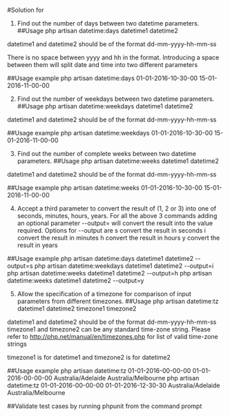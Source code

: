 #Solution for

1. Find out the number of days between two datetime parameters.
##Usage
php artisan datetime:days datetime1 datetime2

datetime1 and datetime2 should be of the format dd-mm-yyyy-hh-mm-ss

There is no space between yyyy and hh in the format. Introducing a space between them will split date and time into two different parameters

##Usage example
php artisan datetime:days 01-01-2016-10-30-00 15-01-2016-11-00-00

2. Find out the number of weekdays between two datetime parameters.
##Usage
php artisan datetime:weekdays datetime1 datetime2

datetime1 and datetime2 should be of the format dd-mm-yyyy-hh-mm-ss

##Usage example
php artisan datetime:weekdays 01-01-2016-10-30-00 15-01-2016-11-00-00

3. Find out the number of complete weeks between two datetime parameters.
##Usage
php artisan datetime:weeks datetime1 datetime2

datetime1 and datetime2 should be of the format dd-mm-yyyy-hh-mm-ss

##Usage example
php artisan datetime:weeks 01-01-2016-10-30-00 15-01-2016-11-00-00

4. Accept a third parameter to convert the result of (1, 2 or 3) into one of seconds, minutes, hours, years.
For all the above 3 commands adding an optional parameter --output=<x> will convert the result into the value required.
Options for --output are
s convert the result in seconds
i convert the result in minutes
h convert the result in hours
y convert the result in years

##Usage example
php artisan datetime:days datetime1 datetime2 --output=s
php artisan datetime:weekdays datetime1 datetime2 --output=i
php artisan datetime:weeks datetime1 datetime2 --output=h
php artisan datetime:weeks datetime1 datetime2 --output=y

5. Allow the specification of a timezone for comparison of input parameters from different timezones. 
##Usage
php artisan datetime:tz datetime1 datetime2 timezone1 timezone2

datetime1 and datetime2 should be of the format dd-mm-yyyy-hh-mm-ss
timezone1 and timezone2 can be any standard time-zone string. Please refer to http://php.net/manual/en/timezones.php for list of valid time-zone strings

timezone1 is for datetime1 and timezone2 is for datetime2

##Usage example
php artisan datetime:tz 01-01-2016-00-00-00 01-01-2016-00-00-00 Australia/Adelaide Australia/Melbourne
php artisan datetime:tz 01-01-2016-00-00-00 01-01-2016-12-30-30 Australia/Adelaide Australia/Melbourne


##Validate test cases by running phpunit from the command prompt